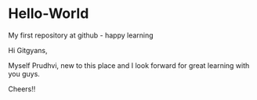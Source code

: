 # Hello-World
My first repository at github - happy learning

Hi Gitgyans,

Myself Prudhvi, new to this place and I look forward for great learning with you guys.


Cheers!!
